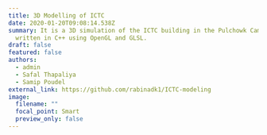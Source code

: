 ```yaml
---
title: 3D Modelling of ICTC
date: 2020-01-20T09:08:14.538Z
summary: It is a 3D simulation of the ICTC building in the Pulchowk Campus
  written in C++ using OpenGL and GLSL.
draft: false
featured: false
authors:
  - admin
  - Safal Thapaliya
  - Samip Poudel
external_link: https://github.com/rabinadk1/ICTC-modeling
image:
  filename: ""
  focal_point: Smart
  preview_only: false
---
```


